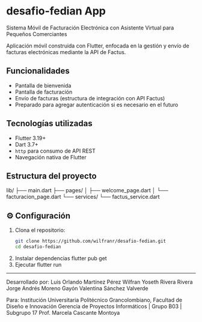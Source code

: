 # desafio-fedian App
Sistema Móvil de Facturación Electrónica con Asistente Virtual para Pequeños Comerciantes

Aplicación móvil construida con Flutter, enfocada en la gestión y envío de facturas electrónicas mediante la API de Factus.

## Funcionalidades

- Pantalla de bienvenida
- Pantalla de facturación
- Envío de facturas (estructura de integración con API Factus)
- Preparado para agregar autenticación si es necesario en el futuro

## Tecnologías utilizadas

- Flutter 3.19+
- Dart 3.7+
- `http` para consumo de API REST
- Navegación nativa de Flutter

## Estructura del proyecto
lib/ ├── main.dart 
     ├── pages/ │ 
     ├── welcome_page.dart │ 
       └── facturacion_page.dart 
       └── services/ 
         └── factus_service.dart


## ⚙️ Configuración

1. Clona el repositorio:
   ```bash
   git clone https://github.com/wilfranr/desafio-fedian.git
   cd desafio-fedian

2. Instalar dependencias
   flutter pub get
3. Ejecutar
   flutter run



--------------------------------------------------------------------
Desarrollado por:
Luis Orlando Martínez Pérez
Wilfran Yoseth Rivera Rivera
Jorge Andrés Moreno Gayón
Valentina Sánchez Valverde

Para:
Institución Universitaria Politécnico Grancolombiano, Facultad de Diseño e Innovación 
Gerencia de Proyectos Informáticos | Grupo B03 | Subgrupo 17
Prof. Marcela Cascante Montoya
